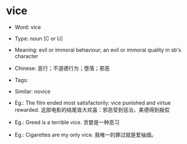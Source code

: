 # vice

- Word: vice

- Type: noun [C or U]
- Meaning: evil or immoral behaviour; an evil or immoral quality in sb's character
- Chinese: 恶行；不道德行为；堕落；邪恶
- Tags: 
- Similar: novice
- Eg.: The film ended most satisfactorily: vice punished and virtue rewarded. 这部电影的结尾皆大欢喜：邪恶受到惩治，美德得到报偿
- Eg.: Greed is a terrible vice. 贪婪是一种恶习
- Eg.: Cigarettes are my only vice. 我唯一的罪过就是爱抽烟。

